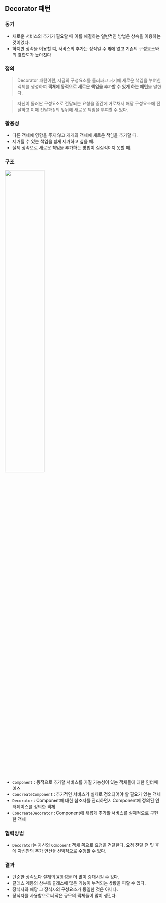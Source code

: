 ## Decorator 패턴

### 동기

- 새로운 서비스의 추가가 필요할 때 이를 해결하는 일반적인 방법은 상속을 이용하는 것이었다.
- 하지만 상속을 이용할 때, 서비스의 추가는 정적일 수 밖에 없고 기존의 구성요소와의 결합도가 높아진다.

### 정의

> Decorator 패턴이란, 지금의 구성요소를 둘러싸고 거기에 새로운 책임을 부여한 객체를 생성하여 **객체에 동적으로 새로운 책임을 추가할 수 있게 하는 패턴**을 말한다.

> 자신이 둘러싼 구성요소로 전달되는 요청을 중간에 가로채서 해당 구성요소에 전달하고 이때 전달과정의 앞뒤에 새로운 책임을 부여할 수 있다.

### 활용성

- 다른 객체에 영향을 주지 않고 개개의 객체에 새로운 책임을 추가할 때.
- 제거될 수 있는 책임을 쉽게 제거하고 싶을 때.
- 실제 상속으로 새로운 책임을 추가하는 방법이 실질적이지 못할 때.

### 구조

<img src="https://1.bp.blogspot.com/-AJ5kn0Xthrk/XaM0kbhu8WI/AAAAAAAACMs/g0XRAG7o9Hg6NBXKIDBPwmIY3vAJEdPmwCLcBGAsYHQ/s1600/%25EB%258D%25B0%25EC%25BD%2594%25EB%25A0%2588%25EC%259D%25B4%25ED%2584%25B0%25ED%258C%25A8%25ED%2584%25B4.PNG" width="50%" height="auto">

- `Component` : 동적으로 추가할 서비스를 가질 가능성이 있는 객체들에 대한 인터페이스
- `ConcreateComponent` : 추가적인 서비스가 실제로 정의되어야 할 필요가 있는 객체
- `Decorator` : Component에 대한 참조자를 관리하면서 Component에 정의된 인터페이스를 정의한 객체
- `ConcreateDecorator` : Component에 새롭게 추가할 서비스를 실제적으로 구현한 객체

### 협력방법

- `Decorator`는 자신의 `Component` 객체 쪽으로 요청을 전달한다. 요청 전달 전 및 후에 자신만의 추가 연산을 선택적으로 수행할 수 있다.

### 결과

- 단순한 상속보다 설계의 융통성을 더 많이 증대시킬 수 있다.
- 클래스 계통의 상부측 클래스에 많은 기능이 누적되는 상황을 피할 수 있다.
- 장식자와 해당 그 장식자의 구성요소가 동일한 것은 아니다.
- 장식자를 사용함으로써 작은 규모의 객체들이 많이 생긴다.
